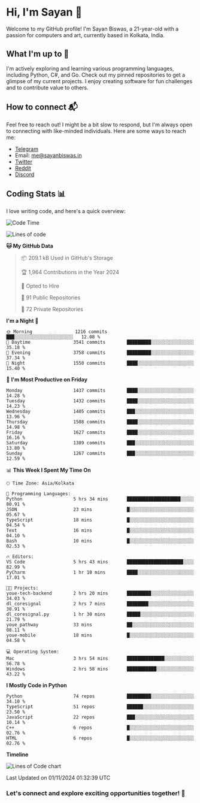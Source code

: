 # Hi, I'm Sayan 👋

Welcome to my GitHub profile! I'm Sayan Biswas, a 21-year-old with a passion for computers and art, currently based in Kolkata, India.

## What I'm up to 🚀

I'm actively exploring and learning various programming languages, including Python, C#, and Go. Check out my pinned repositories to get a glimpse of my current projects. I enjoy creating software for fun challenges and to contribute value to others.

## How to connect 📬

Feel free to reach out! I might be a bit slow to respond, but I'm always open to connecting with like-minded individuals. Here are some ways to reach me:

- [Telegram](https://t.me/dank_as_fuck)
- Email: [me@sayanbiswas.in](mailto:me@sayanbiswas.in)
- [Twitter](https://twitter.com/TheDankDel)
- [Reddit](https://www.reddit.com/user/dank_as_fuck_/)
- [Discord](https://discordapp.com/users/506536929152466945)

## Coding Stats 📊

I love writing code, and here's a quick overview:

<!--START_SECTION:waka-->
![Code Time](http://img.shields.io/badge/Code%20Time-1%2C905%20hrs%206%20mins-blue)

![Lines of code](https://img.shields.io/badge/From%20Hello%20World%20I%27ve%20Written-6.2%20million%20lines%20of%20code-blue)

**🐱 My GitHub Data** 

> 📦 209.1 kB Used in GitHub's Storage 
 > 
> 🏆 1,964 Contributions in the Year 2024
 > 
> 💼 Opted to Hire
 > 
> 📜 91 Public Repositories 
 > 
> 🔑 72 Private Repositories 
 > 
**I'm a Night 🦉** 

```text
🌞 Morning                1216 commits        ███░░░░░░░░░░░░░░░░░░░░░░   12.08 % 
🌆 Daytime                3541 commits        █████████░░░░░░░░░░░░░░░░   35.18 % 
🌃 Evening                3758 commits        █████████░░░░░░░░░░░░░░░░   37.34 % 
🌙 Night                  1550 commits        ████░░░░░░░░░░░░░░░░░░░░░   15.40 % 
```
📅 **I'm Most Productive on Friday** 

```text
Monday                   1437 commits        ████░░░░░░░░░░░░░░░░░░░░░   14.28 % 
Tuesday                  1432 commits        ████░░░░░░░░░░░░░░░░░░░░░   14.23 % 
Wednesday                1405 commits        ███░░░░░░░░░░░░░░░░░░░░░░   13.96 % 
Thursday                 1508 commits        ████░░░░░░░░░░░░░░░░░░░░░   14.98 % 
Friday                   1627 commits        ████░░░░░░░░░░░░░░░░░░░░░   16.16 % 
Saturday                 1389 commits        ███░░░░░░░░░░░░░░░░░░░░░░   13.80 % 
Sunday                   1267 commits        ███░░░░░░░░░░░░░░░░░░░░░░   12.59 % 
```


📊 **This Week I Spent My Time On** 

```text
🕑︎ Time Zone: Asia/Kolkata

💬 Programming Languages: 
Python                   5 hrs 34 mins       ████████████████████░░░░░   80.91 % 
JSON                     23 mins             █░░░░░░░░░░░░░░░░░░░░░░░░   05.67 % 
TypeScript               18 mins             █░░░░░░░░░░░░░░░░░░░░░░░░   04.54 % 
Text                     16 mins             █░░░░░░░░░░░░░░░░░░░░░░░░   04.10 % 
Bash                     10 mins             █░░░░░░░░░░░░░░░░░░░░░░░░   02.53 % 

🔥 Editors: 
VS Code                  5 hrs 43 mins       █████████████████████░░░░   82.99 % 
PyCharm                  1 hr 10 mins        ████░░░░░░░░░░░░░░░░░░░░░   17.01 % 

🐱‍💻 Projects: 
youe-tech-backend        2 hrs 20 mins       █████████░░░░░░░░░░░░░░░░   34.03 % 
dl_coresignal            2 hrs 7 mins        ████████░░░░░░░░░░░░░░░░░   30.91 % 
dl_coresignal.py         1 hr 30 mins        █████░░░░░░░░░░░░░░░░░░░░   21.79 % 
youe_pathway             33 mins             ██░░░░░░░░░░░░░░░░░░░░░░░   08.11 % 
youe-mobile              18 mins             █░░░░░░░░░░░░░░░░░░░░░░░░   04.58 % 

💻 Operating System: 
Mac                      3 hrs 54 mins       ██████████████░░░░░░░░░░░   56.78 % 
Windows                  2 hrs 58 mins       ███████████░░░░░░░░░░░░░░   43.22 % 
```

**I Mostly Code in Python** 

```text
Python                   74 repos            █████████░░░░░░░░░░░░░░░░   34.10 % 
TypeScript               51 repos            ██████░░░░░░░░░░░░░░░░░░░   23.50 % 
JavaScript               22 repos            ███░░░░░░░░░░░░░░░░░░░░░░   10.14 % 
C++                      6 repos             █░░░░░░░░░░░░░░░░░░░░░░░░   02.76 % 
HTML                     6 repos             █░░░░░░░░░░░░░░░░░░░░░░░░   02.76 % 
```



**Timeline**

![Lines of Code chart](https://raw.githubusercontent.com/Dank-del/Dank-del/main/assets/bar_graph.png)


 Last Updated on 01/11/2024 01:32:39 UTC
<!--END_SECTION:waka-->

### Let's connect and explore exciting opportunities together! 🚀
